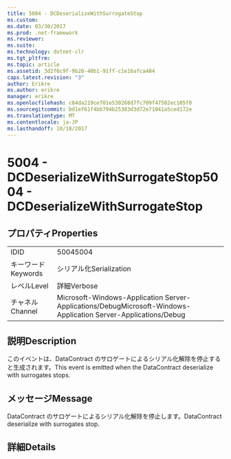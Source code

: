 ```yaml
---
title: 5004 - DCDeserializeWithSurrogateStop
ms.custom: 
ms.date: 03/30/2017
ms.prod: .net-framework
ms.reviewer: 
ms.suite: 
ms.technology: dotnet-clr
ms.tgt_pltfrm: 
ms.topic: article
ms.assetid: 3d2f0c9f-9b28-40b1-91ff-c1e16afca484
caps.latest.revision: "3"
author: Erikre
ms.author: erikre
manager: erikre
ms.openlocfilehash: c84da219ce701e530268d7fc709f47502ec105f0
ms.sourcegitcommit: bd1ef61f4bb794b25383d3d72e71041a5ced172e
ms.translationtype: MT
ms.contentlocale: ja-JP
ms.lasthandoff: 10/18/2017
---
```

# <a name="5004---dcdeserializewithsurrogatestop"></a><span data-ttu-id="559c2-102">5004 - DCDeserializeWithSurrogateStop</span><span class="sxs-lookup"><span data-stu-id="559c2-102">5004 - DCDeserializeWithSurrogateStop</span></span>
## <a name="properties"></a><span data-ttu-id="559c2-103">プロパティ</span><span class="sxs-lookup"><span data-stu-id="559c2-103">Properties</span></span>  
  
|||  
|-|-|  
|<span data-ttu-id="559c2-104">ID</span><span class="sxs-lookup"><span data-stu-id="559c2-104">ID</span></span>|<span data-ttu-id="559c2-105">5004</span><span class="sxs-lookup"><span data-stu-id="559c2-105">5004</span></span>|  
|<span data-ttu-id="559c2-106">キーワード</span><span class="sxs-lookup"><span data-stu-id="559c2-106">Keywords</span></span>|<span data-ttu-id="559c2-107">シリアル化</span><span class="sxs-lookup"><span data-stu-id="559c2-107">Serialization</span></span>|  
|<span data-ttu-id="559c2-108">レベル</span><span class="sxs-lookup"><span data-stu-id="559c2-108">Level</span></span>|<span data-ttu-id="559c2-109">詳細</span><span class="sxs-lookup"><span data-stu-id="559c2-109">Verbose</span></span>|  
|<span data-ttu-id="559c2-110">チャネル</span><span class="sxs-lookup"><span data-stu-id="559c2-110">Channel</span></span>|<span data-ttu-id="559c2-111">Microsoft-Windows-Application Server-Applications/Debug</span><span class="sxs-lookup"><span data-stu-id="559c2-111">Microsoft-Windows-Application Server-Applications/Debug</span></span>|  
  
## <a name="description"></a><span data-ttu-id="559c2-112">説明</span><span class="sxs-lookup"><span data-stu-id="559c2-112">Description</span></span>  
 <span data-ttu-id="559c2-113">このイベントは、DataContract のサロゲートによるシリアル化解除を停止すると生成されます。</span><span class="sxs-lookup"><span data-stu-id="559c2-113">This event is emitted when the DataContract deserialize with surrogates stops.</span></span>  
  
## <a name="message"></a><span data-ttu-id="559c2-114">メッセージ</span><span class="sxs-lookup"><span data-stu-id="559c2-114">Message</span></span>  
 <span data-ttu-id="559c2-115">DataContract のサロゲートによるシリアル化解除を停止します。</span><span class="sxs-lookup"><span data-stu-id="559c2-115">DataContract deserialize with surrogates stop.</span></span>  
  
## <a name="details"></a><span data-ttu-id="559c2-116">詳細</span><span class="sxs-lookup"><span data-stu-id="559c2-116">Details</span></span>
